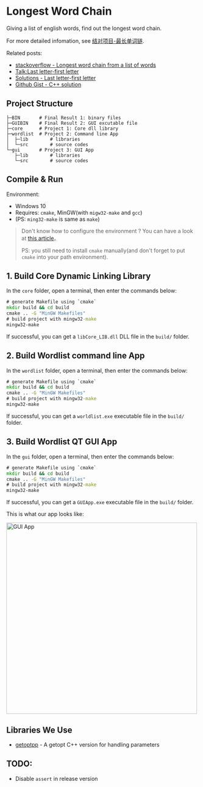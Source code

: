 # Longest Word Chain

Giving a list of english words, find out the longest word chain.

For more detailed infomation, see [结对项目-最长单词链](https://edu.cnblogs.com/campus/buaa/BUAA_SE_2019_LJ/homework/2638).

Related posts: 
* [stackoverflow - Longest word chain from a list of words](https://stackoverflow.com/questions/53485052/)
* [Talk:Last letter-first letter](https://rosettacode.org/wiki/Talk:Last_letter-first_letter)
* [Solutions - Last letter-first letter](https://rosettacode.org/wiki/Last_letter-first_letter)
* [Github Gist - C++ solution](https://gist.github.com/authuir/9f8ec4b907264a9922fc0b3ff5b41749)

## Project Structure

```
├─BIN       # Final Result 1: binary files
├─GUIBIN    # Final Result 2: GUI excutable file
├─core      # Project 1: Core dll library
├─wordlist  # Project 2: Command line App
│  ├─lib        # libraries
│  └─src        # source codes
└─gui       # Project 3: GUI App
   ├─lib        # libraries
   └─src        # source codes
```

## Compile & Run

Environment:
* Windows 10
* Requires: `cmake`, MinGW(with `migw32-make` and `gcc`)
* (PS: `ming32-make` is same as `make`)

> Don't know how to configure the environment ? You can have a look at [this article](https://www.cnblogs.com/fondoger/p/using-qt5-on-windows-without-qtcreator-or-visual-studio.html)。
>
> PS: you still need to install `cmake` manually(and don't forget to put `cmake` into your path environment).

## 1. Build Core Dynamic Linking Library

In the `core` folder, open a terminal, then enter the commands below:

```cmd
# generate Makefile using `cmake`
mkdir build && cd build
cmake .. -G "MinGW Makefiles"
# build project with mingw32-make
mingw32-make
```

If successful, you can get a `libCore_LIB.dll` DLL file in the `build/` folder.

## 2. Build Wordlist command line App

In the `wordlist` folder, open a terminal, then enter the commands below:

```cmd
# generate Makefile using `cmake`
mkdir build && cd build
cmake .. -G "MinGW Makefiles"
# build project with mingw32-make
mingw32-make
```

If successful, you can get a `worldlist.exe` executable file in the `build/` folder.



## 3. Build Wordlist QT GUI App

In the `gui` folder, open a terminal, then enter the commands below:

```cmd
# generate Makefile using `cmake`
mkdir build && cd build
cmake .. -G "MinGW Makefiles"
# build project with mingw32-make
mingw32-make
```
If successful, you can get a `GUIApp.exe` executable file in the `build/` folder.

This is what our app looks like:

<img title="GUI App" src="http://ww1.sinaimg.cn/large/0070O95Yly1g0x2fibasdj30mw0h9dgx.jpg" width="500">


## Libraries We Use

* [getoptpp](https://code.google.com/archive/p/getoptpp/wikis/Help.wiki) - A getopt C++ version for handling parameters

## TODO:

* Disable `assert` in release version